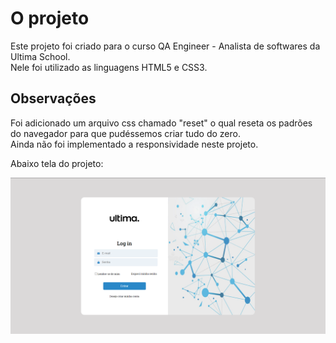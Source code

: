 # O projeto

Este projeto foi criado para o curso QA Engineer - Analista de softwares da Ultima School.<br>
Nele foi utilizado as linguagens HTML5 e CSS3.<br>


## Observações

Foi adicionado um arquivo css chamado "reset" o qual reseta os padrões do navegador para que pudéssemos criar tudo do zero.<br>
Ainda não foi implementado a responsividade neste projeto.<br>

Abaixo tela do projeto:

![](../v2.0/imagens/projeto_tela_login_ultima_school.png)